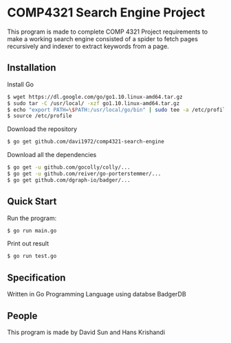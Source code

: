 # COMP4321 Search Engine Project

This program is made to complete COMP 4321 Project requirements to make a working search engine consisted of a spider to fetch pages recursively and indexer to extract keywords from a page.

## Installation

Install Go
```bash
$ wget https://dl.google.com/go/go1.10.linux-amd64.tar.gz
$ sudo tar -C /usr/local/ -xzf go1.10.linux-amd64.tar.gz
$ echo "export PATH=\$PATH:/usr/local/go/bin" | sudo tee -a /etc/profile
$ source /etc/profile
```

Download the repository
```bash
$ go get github.com/davi1972/comp4321-search-engine
```

Download all the dependencies
```bash
$ go get -u github.com/gocolly/colly/...
$ go get -u github.com/reiver/go-porterstemmer/...
$ go get github.com/dgraph-io/badger/...
```

## Quick Start

Run the program:
```bash
$ go run main.go
```

Print out result
```bash
$ go run test.go
```

## Specification
Written in Go Programming Language using databse BadgerDB

## People
This program is made by David Sun and Hans Krishandi


